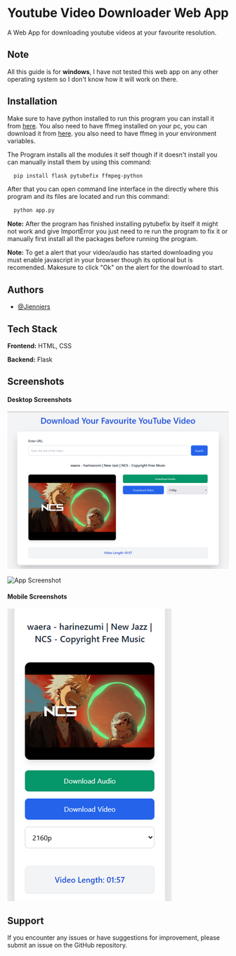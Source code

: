 
# Youtube Video Downloader Web App

A Web App for downloading youtube videos at your favourite resolution.

## Note
All this guide is for **windows**, I have not tested this web app on any other operating system so I don't know how it will work on there.

## Installation

Make sure to have python installed to run this program you can install it from [here](https://www.python.org/downloads/). You also need to have ffmeg installed on your pc, you can download it from [here](https://ffmpeg.org/download.html). you also need to have ffmeg in your environment variables.

The Program installs all the modules it self though if it doesn't install you can manually install them by using this command: 

```bash
  pip install flask pytubefix ffmpeg-python
```
After that you can open command line interface in the directly where this program and its files are located and run this command:
```bash
  python app.py
```

**Note:** After the program has finished installing pytubefix by itself it might not work and give ImportError you just need to re run the program to fix it or manually first install all the packages before running the program.

**Note:** To get a alert that your video/audio has started downloading you must enable javascript in your browser though its optional but is recomended. Makesure to click "Ok" on the alert for the download to start.

    
## Authors

- [@Jienniers](https://github.com/Jienniers)


## Tech Stack

**Frontend:** HTML, CSS

**Backend:** Flask

## Screenshots
#### Desktop Screenshots

![App Screenshot](https://github.com/Jienniers/YoutubeDownloaderWebApp/blob/main/screenshots/Screenshot1.png)

![App Screenshot](https://github.com/Jienniers/YoutubeDownloaderWebApp/blob/main/screenshots/Screenshot2.png)

#### Mobile Screenshots

![App Screenshot](https://github.com/Jienniers/YoutubeDownloaderWebApp/blob/main/screenshots/mobileScreenshot.png)

## Support

If you encounter any issues or have suggestions for improvement, please submit an issue on the GitHub repository.

